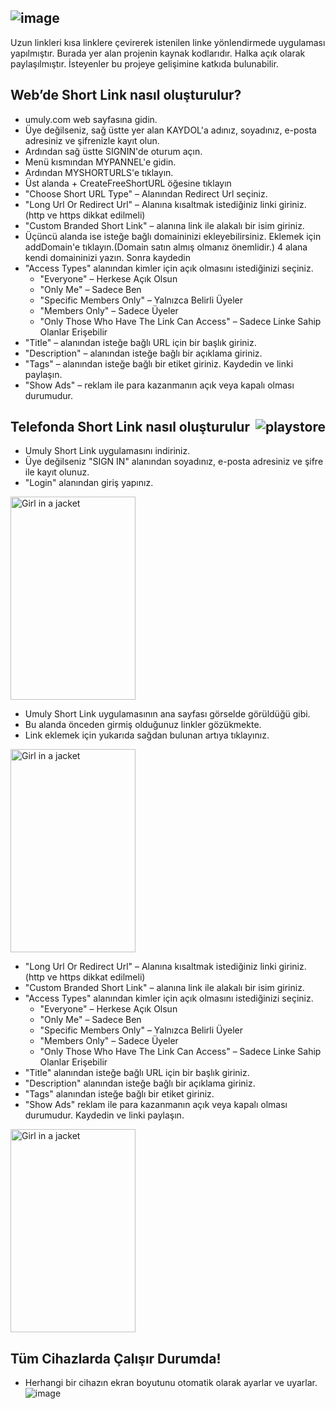 ## ![image](https://user-images.githubusercontent.com/91588726/142672512-225b16fb-c623-4d62-b5eb-96f1d5ecb776.png) 

Uzun linkleri kısa linklere çevirerek istenilen linke yönlendirmede uygulaması yapılmıştır. Burada yer alan projenin kaynak kodlarıdır. Halka açık olarak paylaşılmıştır. İsteyenler bu projeye gelişimine katkıda bulunabilir.

## Web’de Short Link nasıl oluşturulur?
- umuly.com web sayfasına gidin.
- Üye değilseniz, sağ üstte yer alan KAYDOL'a adınız, soyadınız, e-posta adresiniz ve şifrenizle kayıt olun.
- Ardından sağ üstte SIGNIN'de oturum açın.
- Menü kısmından MYPANNEL'e gidin.
- Ardından MYSHORTURLS'e tıklayın.
- Üst alanda + CreateFreeShortURL öğesine tıklayın
- "Choose Short URL Type" – Alanından Redirect Url seçiniz.
- "Long Url Or Redirect Url" –  Alanına kısaltmak istediğiniz linki giriniz. (http ve https dikkat edilmeli)
- "Custom Branded Short Link" – alanına link ile alakalı bir isim giriniz.
- Üçüncü alanda ise isteğe bağlı domaininizi ekleyebilirsiniz. Eklemek için addDomain'e tıklayın.(Domain satın almış olmanız önemlidir.) 4 alana kendi domaininizi yazın. Sonra kaydedin
- "Access Types" alanından kimler için açık olmasını istediğinizi seçiniz.
	- "Everyone" – Herkese Açık Olsun
	- "Only Me" – Sadece Ben
	- "Specific Members Only" – Yalnızca Belirli Üyeler
	- "Members Only" – Sadece Üyeler
	- "Only Those Who Have The Link Can Access" – Sadece Linke Sahip Olanlar 	Erişebilir
- "Title" – alanından isteğe bağlı URL için bir başlık giriniz.
- "Description" – alanından isteğe bağlı bir açıklama giriniz.
- "Tags" – alanından isteğe bağlı bir etiket giriniz. Kaydedin ve linki paylaşın.
- "Show Ads" – reklam ile para kazanmanın açık veya kapalı olması durumudur.

## Telefonda Short Link nasıl oluşturulur <a href="https://play.google.com/store/apps/details?id=com.umuly.shortlink&hl=tr&gl=US"><img src="https://img.icons8.com/color/96/000000/google-play.png" align="right" alt="playstore"/></a>

- Umuly Short Link uygulamasını indiriniz.
- Üye değilseniz "SIGN IN" alanından soyadınız, e-posta adresiniz ve şifre ile kayıt olunuz.
- "Login" alanından giriş yapınız.
<img src="https://user-images.githubusercontent.com/91588726/142673866-c6df56ec-04f2-4cf3-90c0-eaf9b6af3f04.png" align="center" alt="Girl in a jacket" width="200" height="325">


- Umuly Short Link uygulamasının ana sayfası görselde görüldüğü gibi.
- Bu alanda önceden girmiş olduğunuz linkler gözükmekte.
- Link eklemek için yukarıda sağdan bulunan artıya tıklayınız.
<img src="https://user-images.githubusercontent.com/91588726/142677514-358337b0-c862-4c9d-a566-6f0c517e5a30.png" align="center" alt="Girl in a jacket" width="200" height="325">

- "Long Url Or Redirect Url" –  Alanına kısaltmak istediğiniz linki giriniz. (http ve https dikkat edilmeli)
- "Custom Branded Short Link" – alanına link ile alakalı bir isim giriniz.
- "Access Types" alanından kimler için açık olmasını istediğinizi seçiniz.
	- "Everyone" – Herkese Açık Olsun
	- "Only Me" – Sadece Ben
	- "Specific Members Only" – Yalnızca Belirli Üyeler
	- "Members Only" – Sadece Üyeler
	- "Only Those Who Have The Link Can Access" – Sadece Linke Sahip Olanlar Erişebilir
- "Title" alanından isteğe bağlı URL için bir başlık giriniz.
- "Description" alanından isteğe bağlı bir açıklama giriniz.
- "Tags" alanından isteğe bağlı bir etiket giriniz. 
- "Show Ads" reklam ile para kazanmanın açık veya kapalı olması durumudur. Kaydedin ve linki paylaşın.
<img src="https://user-images.githubusercontent.com/91588726/142677696-17cbf1b3-69d5-453e-9248-8144732b20f1.png" align="center" alt="Girl in a jacket" width="200" height="325">

## Tüm Cihazlarda Çalışır Durumda!
- Herhangi bir cihazın ekran boyutunu otomatik olarak ayarlar ve uyarlar.
![image](https://user-images.githubusercontent.com/91588726/142678263-b8851502-211a-463d-9ecd-c9e2559b1b87.png)












